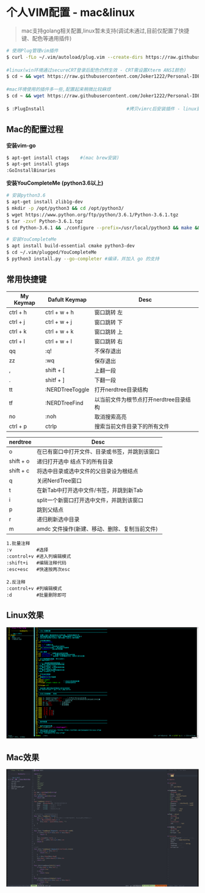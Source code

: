 # 个人VIM配置 - mac&linux

> mac支持golang相关配置,linux暂未支持(调试未通过,目前仅配置了快捷键、配色等通用插件)

~~~bash
# 使用Plug管理vim插件
$ curl -fLo ~/.vim/autoload/plug.vim --create-dirs https://raw.githubusercontent.com/junegunn/vim-plug/master/plug.vim

#linux(win环境通过secureCRT登录后配色仍然生效 - CRT需设置Xterm ANSI颜色)
$ cd ~ && wget https://raw.githubusercontent.com/Joker1222/Personal-IDE-Config/main/vim/linux_secureCRT.vimrc && mv linux_secureCRT.vimrc .vimrc  

#mac环境使用的插件多一些,配置起来稍微比较麻烦
$ cd ~ && wget https://raw.githubusercontent.com/Joker1222/Personal-IDE-Config/main/vim/mac_iterm.vimrc && mv mac_iterm.vimrc .vimrc      

$ :PlugInstall                              #拷贝vimrc后安装插件 - linux到这一步就ok了
~~~

## Mac的配置过程

**安装vim-go**
~~~bash
$ apt-get install ctags    #(mac brew安装)
$ apt-get install gtags 
:GoInstallBinaries
~~~

**安装YouCompleteMe (python3.6以上)**
~~~bash
# 安装python3.6
$ apt-get install zlib1g-dev 
$ mkdir -p /opt/python3 && cd /opt/python3/
$ wget https://www.python.org/ftp/python/3.6.1/Python-3.6.1.tgz
$ tar -zxvf Python-3.6.1.tgz
$ cd Python-3.6.1 && ./configure --prefix=/usr/local/python3 && make && make install
~~~

~~~bash
# 安装YouCompleteMe
$ apt install build-essential cmake python3-dev
$ cd ~/.vim/plugged/YouCompleteMe
$ python3 install.py --go-completer #编译，并加入 go 的支持
~~~

## 常用快捷键

| My Keymap| Dafult Keymap | Desc | 
|-|-|-|
| ctrl + h | ctrl + w + h |窗口跳转 左|
| ctrl + j | ctrl + w + j |窗口跳转 下|
| ctrl + k | ctrl + w + k |窗口跳转 上|
| ctrl + l | ctrl + w + l |窗口跳转 右|
| qq | :q! |不保存退出|
| zz | :wq |保存退出|
| , | shift + [ | 上翻一段 |
| . | shitf + ] | 下翻一段 |
|tt | :NERDTreeToggle<cr> | 打开nerdtree目录结构|
|tf | :NERDTreeFind<cr> | 以当前文件为根节点打开nerdtree目录结构|
|no | :noh<cr> | 取消搜索高亮|
|ctrl + p | ctrlp | 搜索当前文件目录下的所有文件|
 
| nerdtree |  Desc | 
|-|-|
| o | 在已有窗口中打开文件、目录或书签，并跳到该窗口|
| shift + o | 递归打开选中 结点下的所有目录|
| shift + c | 将选中目录或选中文件的父目录设为根结点|
| q | 关闭NerdTree窗口|
| t | 在新Tab中打开选中文件/书签，并跳到新Tab |
| i | split一个新窗口打开选中文件，并跳到该窗口|
| p | 跳到父结点 |
| r | 递归刷新选中目录 |
| m | amdc 文件操作(新建、移动、删除、复制当前文件) |

~~~vim
1.批量注释
:v         #选择
:control+v #进入列编辑模式
:shift+i   #编辑注释代码
:esc+esc   #快速按两次esc

2.反注释
:control+v #列编辑模式
:d         #批量删除即可
~~~

## Linux效果
![linux vim show](../png/linux_vim_show.png)

## Mac效果
![mac vim show](../png/mac_vim_show.png)


